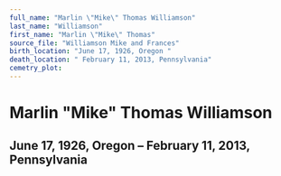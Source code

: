 ```yaml
---
full_name: "Marlin \"Mike\" Thomas Williamson"
last_name: "Williamson"
first_name: "Marlin \"Mike\" Thomas"
source_file: "Williamson Mike and Frances"
birth_location: "June 17, 1926, Oregon "
death_location: " February 11, 2013, Pennsylvania"
cemetry_plot: 
---
```

# Marlin "Mike" Thomas Williamson

## June 17, 1926, Oregon – February 11, 2013, Pennsylvania

